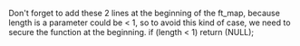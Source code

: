 Don't forget to add these 2 lines at the beginning of the ft_map, because length is a parameter could be < 1, so to avoid this kind of case, we need to secure the function at the beginning.
 if (length < 1)
                return (NULL);

